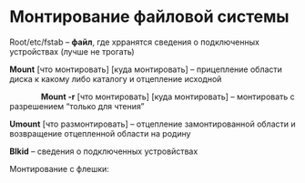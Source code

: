 # **Монтирование файловой системы**

Root/etc/fstab – **файл**, где хрранятся сведения о подключенных устройствах (лучше не трогать)

**Mount** [что монтировать] [куда монтировать] – прицепление области диска к какому либо каталогу и отцепление исходной

              **Mount -r** [что монтировать] [куда монтировать] – монтировать с разрешением “только для чтения”

**Umount** [что размонтировать] – отцепление замонтированной области и возвращение отцепленной области на родину

**Blkid** – сведения о подключенных устровйствах

Монтирование с флешки: